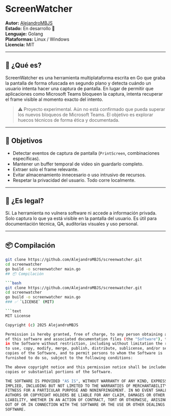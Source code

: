# ScreenWatcher

**Autor:** [AlejandroMBJS](https://github.com/AlejandroMBJS)  
**Estado:** En desarrollo 🔧  
**Lenguaje:** Golang  
**Plataformas:** Linux / Windows  
**Licencia:** MIT

---

## 📌 ¿Qué es?

ScreenWatcher es una herramienta multiplataforma escrita en Go que graba la pantalla de forma ofuscada en segundo plano y detecta cuándo un usuario intenta hacer una captura de pantalla. En lugar de permitir que aplicaciones como Microsoft Teams bloqueen la captura, intenta recuperar el frame visible al momento exacto del intento.

> ⚠️ Proyecto experimental. Aún no está confirmado que pueda superar los nuevos bloqueos de Microsoft Teams. El objetivo es explorar huecos técnicos de forma ética y documentada.

---

## 🎯 Objetivos

- Detectar eventos de captura de pantalla (`PrintScreen`, combinaciones específicas).
- Mantener un buffer temporal de video sin guardarlo completo.
- Extraer solo el frame relevante.
- Evitar almacenamiento innecesario o uso intrusivo de recursos.
- Respetar la privacidad del usuario. Todo corre localmente.

---

## 🚫 ¿Es legal?

Sí. La herramienta no vulnera software ni accede a información privada. Solo captura lo que ya está visible en la pantalla del usuario. Es útil para documentación técnica, QA, auditorías visuales y uso personal.

---

## 📦 Compilación

```bash
git clone https://github.com/AlejandroMBJS/screenwatcher.git
cd screenwatcher
go build -o screenwatcher main.go
## 📦 Compilación

```bash
git clone https://github.com/AlejandroMBJS/screenwatcher.git
cd screenwatcher
go build -o screenwatcher main.go
### ✅ `LICENSE` (MIT)

```text
MIT License

Copyright (c) 2025 AlejandroMBJS

Permission is hereby granted, free of charge, to any person obtaining a copy
of this software and associated documentation files (the "Software"), to deal
in the Software without restriction, including without limitation the rights
to use, copy, modify, merge, publish, distribute, sublicense, and/or sell
copies of the Software, and to permit persons to whom the Software is
furnished to do so, subject to the following conditions:

The above copyright notice and this permission notice shall be included in all
copies or substantial portions of the Software.

THE SOFTWARE IS PROVIDED "AS IS", WITHOUT WARRANTY OF ANY KIND, EXPRESS OR
IMPLIED, INCLUDING BUT NOT LIMITED TO THE WARRANTIES OF MERCHANTABILITY,
FITNESS FOR A PARTICULAR PURPOSE AND NONINFRINGEMENT. IN NO EVENT SHALL THE
AUTHORS OR COPYRIGHT HOLDERS BE LIABLE FOR ANY CLAIM, DAMAGES OR OTHER
LIABILITY, WHETHER IN AN ACTION OF CONTRACT, TORT OR OTHERWISE, ARISING FROM,
OUT OF OR IN CONNECTION WITH THE SOFTWARE OR THE USE OR OTHER DEALINGS IN THE
SOFTWARE.
